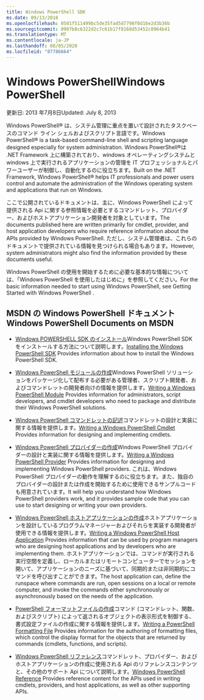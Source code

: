 ```yaml
---
title: Windows PowerShell SDK
ms.date: 09/13/2016
ms.openlocfilehash: 0501f511499bc5de35fad5d7798f0d16e2d3b36b
ms.sourcegitcommit: 0907b8c6322d2c7c61b17f8168d53452c8964b41
ms.translationtype: MT
ms.contentlocale: ja-JP
ms.lasthandoff: 08/05/2020
ms.locfileid: "87786664"
---
```

# <a name="windows-powershell"></a><span data-ttu-id="d09b7-102">Windows PowerShell</span><span class="sxs-lookup"><span data-stu-id="d09b7-102">Windows PowerShell</span></span>

<span data-ttu-id="d09b7-103">更新日: 2013 年7月8日</span><span class="sxs-lookup"><span data-stu-id="d09b7-103">Updated: July 8, 2013</span></span>

<span data-ttu-id="d09b7-104">Windows PowerShell® は、システム管理に重点を置いて設計されたタスクベースのコマンド ライン シェルおよびスクリプト言語です。</span><span class="sxs-lookup"><span data-stu-id="d09b7-104">Windows PowerShell® is a task-based command-line shell and scripting language designed especially for system administration.</span></span> <span data-ttu-id="d09b7-105">Windows PowerShell®は .NET Framework 上に構築されており、windows オペレーティングシステムと windows 上で実行されるアプリケーションの管理を IT プロフェッショナルとパワーユーザーが制御し、自動化するのに役立ちます。</span><span class="sxs-lookup"><span data-stu-id="d09b7-105">Built on the .NET Framework, Windows PowerShell® helps IT professionals and power users control and automate the administration of the Windows operating system and applications that run on Windows.</span></span>

<span data-ttu-id="d09b7-106">ここで公開されているドキュメントは、主に、Windows PowerShell によって提供される Api に関する参照情報を必要とするコマンドレット、プロバイダー、およびホストアプリケーション開発者を対象としています。</span><span class="sxs-lookup"><span data-stu-id="d09b7-106">The documents published here are written primarily for cmdlet, provider, and host application developers who require reference information about the APIs provided by Windows PowerShell.</span></span>
<span data-ttu-id="d09b7-107">ただし、システム管理者は、これらのドキュメントで提供されている情報を見つけられる場合もあります。</span><span class="sxs-lookup"><span data-stu-id="d09b7-107">However, system administrators might also find the information provided by these documents useful.</span></span>

<span data-ttu-id="d09b7-108">Windows PowerShell の使用を開始するために必要な基本的な情報については、「Windows PowerShell を使用したはじめに」を参照してください。</span><span class="sxs-lookup"><span data-stu-id="d09b7-108">For the basic information needed to start using Windows PowerShell, see Getting Started with Windows PowerShell .</span></span>

## <a name="windows-powershell-documents-on-msdn"></a><span data-ttu-id="d09b7-109">MSDN の Windows PowerShell ドキュメント</span><span class="sxs-lookup"><span data-stu-id="d09b7-109">Windows PowerShell Documents on MSDN</span></span>

- <span data-ttu-id="d09b7-110">[Windows POWERSHELL SDK のインストール](./installing-the-windows-powershell-sdk.md)Windows PowerShell SDK をインストールする方法について説明します。</span><span class="sxs-lookup"><span data-stu-id="d09b7-110">[Installing the Windows PowerShell SDK](./installing-the-windows-powershell-sdk.md) Provides information about how to install the Windows PowerShell SDK.</span></span>

- <span data-ttu-id="d09b7-111">[Windows PowerShell モジュールの作成](./module/writing-a-windows-powershell-module.md)Windows PowerShell ソリューションをパッケージ化して配布する必要がある管理者、スクリプト開発者、およびコマンドレットの開発者向けの情報を提供します。</span><span class="sxs-lookup"><span data-stu-id="d09b7-111">[Writing a Windows PowerShell Module](./module/writing-a-windows-powershell-module.md) Provides information for administrators, script developers, and cmdlet developers who need to package and distribute their Windows PowerShell solutions.</span></span>

- <span data-ttu-id="d09b7-112">[Windows PowerShell コマンドレットの記述](./cmdlet/writing-a-windows-powershell-cmdlet.md)コマンドレットの設計と実装に関する情報を提供します。</span><span class="sxs-lookup"><span data-stu-id="d09b7-112">[Writing a Windows PowerShell Cmdlet](./cmdlet/writing-a-windows-powershell-cmdlet.md) Provides information for designing and implementing cmdlets.</span></span>

- <span data-ttu-id="d09b7-113">[Windows PowerShell プロバイダーの作成](./provider/writing-a-windows-powershell-provider.md)Windows PowerShell プロバイダーの設計と実装に関する情報を提供します。</span><span class="sxs-lookup"><span data-stu-id="d09b7-113">[Writing a Windows PowerShell Provider](./provider/writing-a-windows-powershell-provider.md) Provides information for designing and implementing Windows PowerShell providers.</span></span> <span data-ttu-id="d09b7-114">これは、Windows PowerShell プロバイダーの動作を理解するのに役立ちます。また、独自のプロバイダーの設計または作成を開始するために使用できるサンプルコードも用意されています。</span><span class="sxs-lookup"><span data-stu-id="d09b7-114">It will help you understand how Windows PowerShell providers work, and it provides sample code that you can use to start designing or writing your own providers.</span></span>

- <span data-ttu-id="d09b7-115">[Windows PowerShell ホストアプリケーションの作成](./hosting/writing-a-windows-powershell-host-application.md)ホストアプリケーションを設計しているプログラムマネージャーおよびそれらを実装する開発者が使用できる情報を提供します。</span><span class="sxs-lookup"><span data-stu-id="d09b7-115">[Writing a Windows PowerShell Host Application](./hosting/writing-a-windows-powershell-host-application.md) Provides information that can be used by program managers who are designing host applications and by developers who are implementing them.</span></span> <span data-ttu-id="d09b7-116">ホストアプリケーションでは、コマンドが実行される実行空間を定義し、ローカルまたはリモートコンピューターでセッションを開いて、アプリケーションのニーズに基づいて、同期的または非同期的にコマンドを呼び出すことができます。</span><span class="sxs-lookup"><span data-stu-id="d09b7-116">The host application can, define the runspace where commands are run, open sessions on a local or remote computer, and invoke the commands either synchronously or asynchronously based on the needs of the application.</span></span>

- <span data-ttu-id="d09b7-117">[PowerShell フォーマットファイルの作成](./format/writing-a-powershell-formatting-file.md)コマンド (コマンドレット、関数、およびスクリプト) によって返されるオブジェクトの表示形式を制御する、書式設定ファイルの作成に関する情報を提供します。</span><span class="sxs-lookup"><span data-stu-id="d09b7-117">[Writing a PowerShell Formatting File](./format/writing-a-powershell-formatting-file.md) Provides information for the authoring of formatting files, which control the display format for the objects that are returned by commands (cmdlets, functions, and scripts).</span></span>

- <span data-ttu-id="d09b7-118">[Windows PowerShell リファレンス](./windows-powershell-reference.md)コマンドレット、プロバイダー、およびホストアプリケーションの作成に使用される Api のリファレンスコンテンツと、その他のサポート Api について説明します。</span><span class="sxs-lookup"><span data-stu-id="d09b7-118">[Windows PowerShell Reference](./windows-powershell-reference.md) Provides reference content for the APIs used in writing cmdlets, providers, and host applications, as well as other supporting APIs.</span></span>

